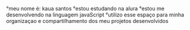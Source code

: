 °meu nome é: kaua santos 
°estou estudando na alura 
°estou me desenvolvendo na linguagem javaScript
°utilizo esse espaço para minha organizaçao e compartilhamento dos meu projetos desenvolvidos
